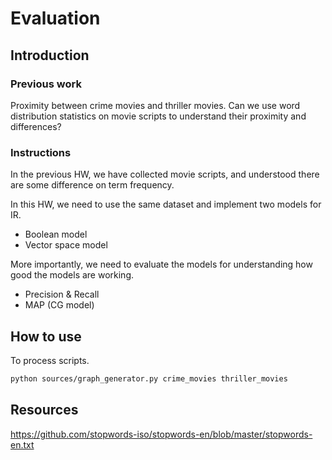 # Evaluation

## Introduction

### Previous work

Proximity between crime movies and thriller movies.
Can we use word distribution statistics on movie scripts to understand their proximity and differences?

### Instructions

In the previous HW, we have collected movie scripts, and understood there are some difference on term frequency.

In this HW, we need to use the same dataset and implement two models for IR.
- Boolean model
- Vector space model

More importantly, we need to evaluate the models for understanding how good the models are working.
- Precision & Recall
- MAP (CG model)

## How to use

To process scripts.
```sh
python sources/graph_generator.py crime_movies thriller_movies
```

## Resources

https://github.com/stopwords-iso/stopwords-en/blob/master/stopwords-en.txt
